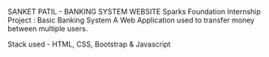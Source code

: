 SANKET PATIL - BANKING SYSTEM WEBSITE
Sparks Foundation Internship Project : Basic Banking System
A Web Application used to transfer money between multiple users.

Stack used - HTML, CSS, Bootstrap & Javascript 
